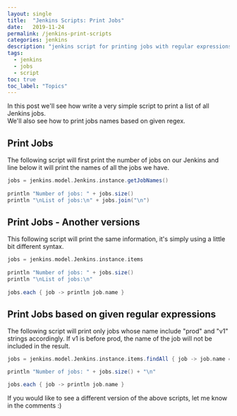 ```yaml
---
layout: single
title:  "Jenkins Scripts: Print Jobs"
date:   2019-11-24
permalink: /jenkins-print-scripts
categories: jenkins
description: "jenkins script for printing jobs with regular expressions"
tags:
  - jenkins
  - jobs
  - script
toc: true
toc_label: "Topics"
---
```


In this post we'll see how write a very simple script to print a list of all Jenkins jobs.<br>
We'll also see how to print jobs names based on given regex.

## Print Jobs

The following script will first print the number of jobs on our Jenkins and line below it will print the names of all the jobs we have.

```groovy
jobs = jenkins.model.Jenkins.instance.getJobNames()                                                                                                                          
 
println "Number of jobs: " + jobs.size()
println "\nList of jobs:\n" + jobs.join("\n")
```
 
## Print Jobs - Another versions

This following script will print the same information, it's simply using a little bit different syntax.
 
```groovy
jobs = jenkins.model.Jenkins.instance.items
 
println "Number of jobs: " + jobs.size()
println "\nList of jobs:\n"
 
jobs.each { job -> println job.name }
```

## Print Jobs based on given regular expressions

The following script will print only jobs whose name include "prod" and "v1" strings accordingly. If v1 is before prod, the name of the job will not be included in the result.

```groovy
jobs = jenkins.model.Jenkins.instance.items.findAll { job -> job.name =~ /prod.*v1*$/ }

println "Number of jobs: " + jobs.size() + "\n"

jobs.each { job -> println job.name }
```

If you would like to see a different version of the above scripts, let me know in the comments :)
